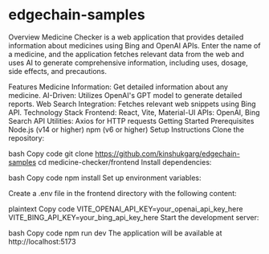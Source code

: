 # edgechain-samples

Overview
Medicine Checker is a web application that provides detailed information about medicines using Bing and OpenAI APIs. Enter the name of a medicine, and the application fetches relevant data from the web and uses AI to generate comprehensive information, including uses, dosage, side effects, and precautions.

Features
Medicine Information: Get detailed information about any medicine.
AI-Driven: Utilizes OpenAI's GPT model to generate detailed reports.
Web Search Integration: Fetches relevant web snippets using Bing API.
Technology Stack
Frontend: React, Vite, Material-UI
APIs: OpenAI, Bing Search API
Utilities: Axios for HTTP requests
Getting Started
Prerequisites
Node.js (v14 or higher)
npm (v6 or higher)
Setup Instructions
Clone the repository:

bash
Copy code
git clone https://github.com/kinshukgarg/edgechain-samples
cd medicine-checker/frontend
Install dependencies:

bash
Copy code
npm install
Set up environment variables:

Create a .env file in the frontend directory with the following content:

plaintext
Copy code
VITE_OPENAI_API_KEY=your_openai_api_key_here
VITE_BING_API_KEY=your_bing_api_key_here
Start the development server:

bash
Copy code
npm run dev
The application will be available at http://localhost:5173
